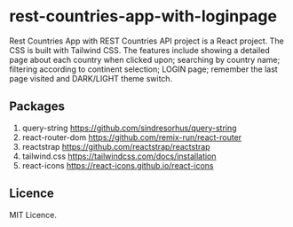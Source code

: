 # rest-countries-app-with-loginpage
Rest Countries App with REST Countries API project is a React project. The CSS is built with Tailwind CSS. The features include showing a detailed page about each country when clicked upon; searching by country name; filtering according to continent selection; LOGIN page; remember the last page visited and DARK/LIGHT theme switch.

## Packages
1. query-string https://github.com/sindresorhus/query-string
2. react-router-dom https://github.com/remix-run/react-router
3. reactstrap https://github.com/reactstrap/reactstrap
4. tailwind.css https://tailwindcss.com/docs/installation
5. react-icons https://react-icons.github.io/react-icons

## Licence
MIT Licence.
